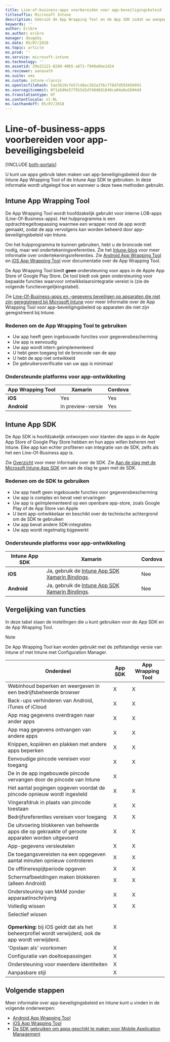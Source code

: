 ```yaml
---
title: Line-of-business-apps voorbereiden voor app-beveiligingsbeleid
titlesuffix: Microsoft Intune
description: Gebruik de App Wrapping Tool en de App SDK zodat uw aangepaste Line-Of-Business-apps het app-beveiligingsbeleid in Microsoft Intune kunnen gebruiken.
keywords: ''
author: Erikre
ms.author: erikre
manager: dougeby
ms.date: 05/07/2018
ms.topic: article
ms.prod: ''
ms.service: microsoft-intune
ms.technology: ''
ms.assetid: 29e22121-8268-48b5-a671-f940a6be1d24
ms.reviewer: aanavath
ms.suite: ems
ms.custom: intune-classic
ms.openlocfilehash: 5ae3b19cfe57c48ac262a376c778d7d593456991
ms.sourcegitcommit: 0f1a5d6e577915d2d748d681840ca04a0a2604dd
ms.translationtype: HT
ms.contentlocale: nl-NL
ms.lasthandoff: 05/07/2018
---
```

# <a name="prepare-line-of-business-apps-for-app-protection-policies"></a>Line-of-business-apps voorbereiden voor app-beveiligingsbeleid

[!INCLUDE [both-portals](./includes/note-for-both-portals.md)]

U kunt uw apps gebruik laten maken van app-beveiligingsbeleid door de Intune App Wrapping Tool of de Intune App SDK te gebruiken. In deze informatie wordt uitgelegd hoe en wanneer u deze twee methoden gebruikt.

## <a name="intune-app-wrapping-tool"></a>Intune App Wrapping Tool
De App Wrapping Tool wordt hoofdzakelijk gebruikt voor interne LOB-apps (Line-Of-Business-apps). Het hulpprogramma is een opdrachtregeltoepassing waarmee een wrapper rond de app wordt gemaakt, zodat de app vervolgens kan worden beheerd door app-beveiligingsbeleid van Intune.

Om het hulpprogramma te kunnen gebruiken, hebt u de broncode niet nodig, maar wel ondertekeningsreferenties. Zie het [Intune-blog](https://blogs.technet.microsoft.com/enterprisemobility/2015/02/25/how-to-obtain-the-prerequisites-for-the-intune-app-wrapping-tool-for-ios/) voor meer informatie over ondertekeningsreferenties. Zie [Android App Wrapping Tool ](app-wrapper-prepare-android.md) en [iOS App Wrapping Tool](app-wrapper-prepare-ios.md) voor documentatie over de App Wrapping Tool.

De App Wrapping Tool biedt **geen** ondersteuning voor apps in de Apple App Store of Google Play Store. De tool biedt ook geen ondersteuning voor bepaalde functies waarvoor ontwikkelaarsintegratie vereist is (zie de volgende functievergelijkingstabel).


Zie [Line-Of-Business-apps en -gegevens beveiligen op apparaten die niet zijn geregistreerd bij Microsoft Intune](/intune-classic/deploy-use/protect-line-of-business-apps-and-data-on-devices-not-enrolled-in-microsoft-intune) voor meer informatie over de App Wrapping Tool voor app-beveiligingsbeleid op apparaten die niet zijn geregistreerd bij Intune.

### <a name="reasons-to-use-the-app-wrapping-tool"></a>Redenen om de App Wrapping Tool te gebruiken
* Uw app heeft geen ingebouwde functies voor gegevensbescherming
* Uw app is eenvoudig
* Uw app wordt intern geïmplementeerd
* U hebt geen toegang tot de broncode van de app
* U hebt de app niet ontwikkeld
* De gebruikersverificatie van uw app is minimaal


### <a name="supported-app-development-platforms"></a>Ondersteunde platforms voor app-ontwikkeling

|**App Wrapping Tool** | **Xamarin** |**Cordova** |
|------|----|----|
|**iOS** |Yes|Yes|
|**Android**| In preview-versie |Yes|

## <a name="intune-app-sdk"></a>Intune App SDK
De App SDK is hoofdzakelijk ontworpen voor klanten die apps in de Apple App Store of Google Play Store hebben en hun apps willen beheren met Intune. Elke app kan echter profiteren van integratie van de SDK, zelfs als het een Line-Of-Business app is.

Zie [Overzicht](app-sdk.md) voor meer informatie over de SDK. Zie [Aan de slag met de Microsoft Intune App SDK](app-sdk-get-started.md) om aan de slag te gaan met de SDK.

### <a name="reasons-to-use-the-sdk"></a>Redenen om de SDK te gebruiken
* Uw app heeft geen ingebouwde functies voor gegevensbescherming
* Uw app is complex en bevat veel ervaringen
* Uw app is geïmplementeerd op een openbare app-store, zoals Google Play of de App Store van Apple
* U bent app-ontwikkelaar en beschikt over de technische achtergrond om de SDK te gebruiken
* Uw app bevat andere SDK-integraties
* Uw app wordt regelmatig bijgewerkt

### <a name="supported-app-development-platforms"></a>Ondersteunde platforms voor app-ontwikkeling

|**Intune App SDK** |**Xamarin** |**Cordova**
|------|----|----|
|**iOS**|Ja, gebruik de [Intune App SDK Xamarin Bindings](app-sdk-xamarin.md).|Nee|
|**Android**| Ja, gebruik de [Intune App SDK Xamarin Bindings](app-sdk-xamarin.md).|Nee|

## <a name="feature-comparison"></a>Vergelijking van functies
In deze tabel staan de instellingen die u kunt gebruiken voor de App SDK en de App Wrapping Tool.

> [!NOTE]
> De App Wrapping Tool kan worden gebruikt met de zelfstandige versie van Intune of met Intune met Configuration Manager.

|                                                         Onderdeel                                                          | App SDK | App Wrapping Tool |
|--------------------------------------------------------------------------------------------------------------------------|---------|-------------------|
|                              Webinhoud beperken en weergeven in een bedrijfsbeheerde browser                              |    X    |         X         |
|                                        Back-ups verhinderen van Android, iTunes of iCloud                                        |    X    |         X         |
|                                         App mag gegevens overdragen naar ander apps                                         |    X    |         X         |
|                                        App mag gegevens ontvangen van andere apps                                         |    X    |         X         |
|                                      Knippen, kopiëren en plakken met andere apps beperken                                       |    X    |         X         |
|                                              Eenvoudige pincode vereisen voor toegang                                               |    X    |         X         |
|                                         De in de app ingebouwde pincode vervangen door de pincode van Intune                                         |    X    |                   |
|                                     Het aantal pogingen opgeven voordat de pincode opnieuw wordt ingesteld                                      |    X    |         X         |
|                                             Vingerafdruk in plaats van pincode toestaan                                             |    X    |         X         |
|                                         Bedrijfsreferenties vereisen voor toegang                                         |    X    |         X         |
|                             De uitvoering blokkeren van beheerde apps die op gekraakte of geroote apparaten worden uitgevoerd                              |    X    |         X         |
|                                                     App-gegevens versleutelen                                                     |    X    |         X         |
|                           De toegangsvereisten na een opgegeven aantal minuten opnieuw controleren                            |    X    |         X         |
|                                             De offlinerespijtperiode opgeven                                             |    X    |         X         |
|                                           Schermafbeeldingen maken blokkeren (alleen Android)                                            |    X    |         X         |
|                                        Ondersteuning van MAM zonder apparaatinschrijving                                         |    X    |         X         |
|                                                        Volledig wissen                                                         |    X    |         X         |
| Selectief wissen <br></br><strong>Opmerking:</strong> bij iOS geldt dat als het beheerprofiel wordt verwijderd, ook de app wordt verwijderd. |    X    |                   |
|                                                    'Opslaan als' voorkomen                                                     |    X    |                   |
|                                            Configuratie van doeltoepassingen                                            |    X    |                   |
|                                                Ondersteuning voor meerdere identiteiten                                                |    X    |                   |
|                                                    Aanpasbare stijl                                                    |    X    |                   |

## <a name="next-steps"></a>Volgende stappen

Meer informatie over app-beveiligingsbeleid en Intune kunt u vinden in de volgende onderwerpen:

  -  [Android App Wrapping Tool](app-wrapper-prepare-android.md)</br>
  - [iOS App Wrapping Tool](app-wrapper-prepare-ios.md)</br>
  - [De SDK gebruiken om apps geschikt te maken voor Mobile Application Management](/intune-classic/deploy-use/use-the-sdk-to-enable-apps-for-mobile-application-management)
